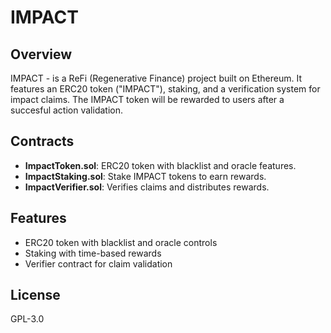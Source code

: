 # IMPACT

## Overview

IMPACT - is a ReFi (Regenerative Finance) project built on Ethereum. It features an ERC20 token ("IMPACT"), staking, and a verification system for impact claims.
The IMPACT token will be rewarded to users after a succesful action validation.

## Contracts

- **ImpactToken.sol**: ERC20 token with blacklist and oracle features.
- **ImpactStaking.sol**: Stake IMPACT tokens to earn rewards.
- **ImpactVerifier.sol**: Verifies claims and distributes rewards.

## Features

- ERC20 token with blacklist and oracle controls
- Staking with time-based rewards
- Verifier contract for claim validation

## License

GPL-3.0
